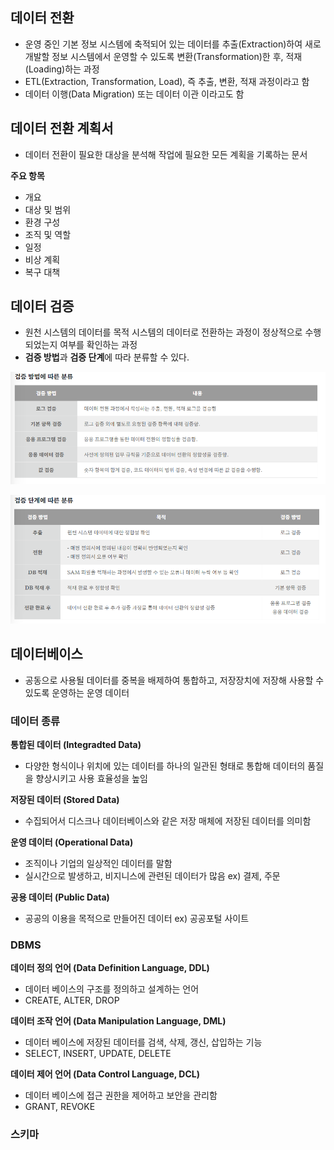 ## 데이터 전환

- 운영 중인 기본 정보 시스템에 축적되어 있는 데이터를 추출(Extraction)하여 
  새로 개발할 정보 시스템에서 운영할 수 있도록 변환(Transformation)한 후,
  적재(Loading)하는 과정
- ETL(Extraction, Transformation, Load), 즉 추출, 변환, 적재 과정이라고 함
- 데이터 이행(Data Migration) 또는 데이터 이관 이라고도 함

## 데이터 전환 계획서

- 데이터 전환이 필요한 대상을 분석해 작업에 필요한 모든 계획을 기록하는 문서

**주요 항목**

- 개요
- 대상 및 범위
- 환경 구성
- 조직 및 역할
- 일정
- 비상 계획
- 복구 대책

## 데이터 검증

- 원천 시스템의 데이터를 목적 시스템의 데이터로 전환하는 과정이 정상적으로 수행되었는지 여부를 확인하는 과정
- **검증 방법**과 **검증 단계**에 따라 분류할 수 있다.

![Pasted image](Pasted%20image%2020240123102936.png)

![Pasted image](Pasted%20image%2020240123102956.png)

## 데이터베이스

- 공동으로 사용될 데이터를 중복을 배제하여 통합하고, 저장장치에 저장해 사용할 수 있도록 운영하는 운영 데이터

### 데이터 종류

**통합된 데이터 (Integradted Data)**
- 다양한 형식이나 위치에 있는 데이터를 하나의 일관된 형태로 통합해 데이터의 품질을 향상시키고 사용 효율성을 높임

**저장된 데이터 (Stored Data)**
- 수집되어서 디스크나 데이터베이스와 같은 저장 매체에 저장된 데이터를 의미함

**운영 데이터 (Operational Data)**
- 조직이나 기업의 일상적인 데이터를 말함
- 실시간으로 발생하고, 비지니스에 관련된 데이터가 많음 ex) 결제, 주문

**공용 데이터 (Public Data)**
- 공공의 이용을 목적으로 만들어진 데이터 ex) 공공포털 사이트

### DBMS

**데이터 정의 언어 (Data Definition Language, DDL)**
- 데이터 베이스의 구조를 정의하고 설계하는 언어
- CREATE, ALTER, DROP

**데이터 조작 언어 (Data Manipulation Language, DML)**
- 데이터 베이스에 저장된 데이터를 검색, 삭제, 갱신, 삽입하는 기능
- SELECT, INSERT, UPDATE, DELETE 

**데이터 제어 언어 (Data Control Language, DCL)**
- 데이터 베이스에 접근 권한을 제어하고 보안을 관리함
- GRANT, REVOKE

### 스키마
